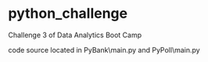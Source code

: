 # python_challenge
Challenge 3 of Data Analytics Boot Camp

code source located in PyBank\main.py and PyPoll\main.py